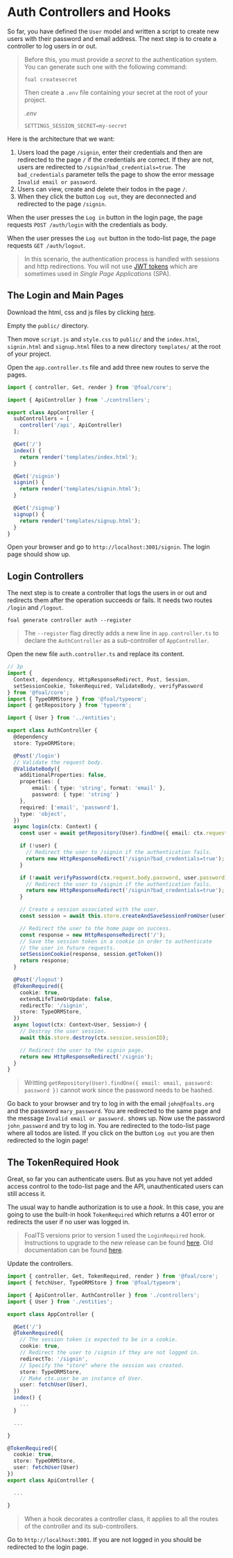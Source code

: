 # Auth Controllers and Hooks

So far, you have defined the `User` model and written a script to create new users with their password and email address. The next step is to create a controller to log users in or out.

> Before this, you must provide a *secret* to the authentication system. You can generate such one with the following command:
>
> ```
> foal createsecret
> ```
>
> Then create a `.env` file containing your secret at the root of your project.
>
> *.env*
> ```
> SETTINGS_SESSION_SECRET=my-secret
> ```

Here is the architecture that we want:

1. Users load the page `/signin`, enter their credentials and then are redirected to the page `/` if the credentials are correct. If they are not, users are redirected to `/signin?bad_credentials=true`. The `bad_credentials` parameter tells the page to show the error message `Invalid email or password`.
1. Users can view, create and delete their todos in the page `/`.
1. When they click the button `Log out`, they are deconnected and redirected to the page `/signin`.

When the user presses the `Log in` button in the login page, the page requests `POST /auth/login` with the credentials as body.

When the user presses the `Log out` button in the todo-list page, the page requests `GET /auth/logout`.

> In this scenario, the authentication process is handled with sessions and http redirections. You will not use [JWT tokens](https://en.wikipedia.org/wiki/JSON_Web_Token#Use) which are sometimes used in *Single Page Applications* (SPA).

## The Login and Main Pages

Download the html, css and js files by clicking [here](https://foalts.org/multi-user-todo-list-v1.zip).

Empty the `public/` directory.

Then move `script.js` and `style.css` to `public/` and the `index.html`, `signin.html` and `signup.html` files to a new directory `templates/` at the root of your project.

Open the `app.controller.ts` file and add three new routes to serve the pages.

```typescript
import { controller, Get, render } from '@foal/core';

import { ApiController } from './controllers';

export class AppController {
  subControllers = [
    controller('/api', ApiController)
  ];

  @Get('/')
  index() {
    return render('templates/index.html');
  }

  @Get('/signin')
  signin() {
    return render('templates/signin.html');
  }

  @Get('/signup')
  signup() {
    return render('templates/signup.html');
  }
}

```

Open your browser and go to `http://localhost:3001/signin`. The login page should show up.

## Login Controllers

The next step is to create a controller that logs the users in or out and redirects them after the operation succeeds or fails. It needs two routes `/login` and `/logout`.

```
foal generate controller auth --register
```

> The `--register` flag directly adds a new line in `app.controller.ts` to declare the `AuthController` as a sub-controller of `AppController`.

Open the new file `auth.controller.ts` and replace its content.

```typescript
// 3p
import {
  Context, dependency, HttpResponseRedirect, Post, Session,
  setSessionCookie, TokenRequired, ValidateBody, verifyPassword
} from '@foal/core';
import { TypeORMStore } from '@foal/typeorm';
import { getRepository } from 'typeorm';

import { User } from '../entities';

export class AuthController {
  @dependency
  store: TypeORMStore;

  @Post('/login')
  // Validate the request body.
  @ValidateBody({
    additionalProperties: false,
    properties: {
        email: { type: 'string', format: 'email' },
        password: { type: 'string' }
    },
    required: ['email', 'password'],
    type: 'object',
  })
  async login(ctx: Context) {
    const user = await getRepository(User).findOne({ email: ctx.request.body.email });

    if (!user) {
      // Redirect the user to /signin if the authentication fails.
      return new HttpResponseRedirect('/signin?bad_credentials=true');
    }

    if (!await verifyPassword(ctx.request.body.password, user.password)) {
      // Redirect the user to /signin if the authentication fails.
      return new HttpResponseRedirect('/signin?bad_credentials=true');
    }

    // Create a session associated with the user.
    const session = await this.store.createAndSaveSessionFromUser(user);

    // Redirect the user to the home page on success.
    const response = new HttpResponseRedirect('/');
    // Save the session token in a cookie in order to authenticate
    // the user in future requests.
    setSessionCookie(response, session.getToken())
    return response;
  }

  @Post('/logout')
  @TokenRequired({
    cookie: true,
    extendLifeTimeOrUpdate: false,
    redirectTo: '/signin',
    store: TypeORMStore,
  })
  async logout(ctx: Context<User, Session>) {
    // Destroy the user session.
    await this.store.destroy(ctx.session.sessionID);

    // Redirect the user to the signin page.
    return new HttpResponseRedirect('/signin');
  }
}

```

> Writting `getRepository(User).findOne({ email: email, password: password })` cannot work since the password needs to be hashed.

Go back to your browser and try to log in with the email `john@foalts.org` and the password `mary_password`. You are redirected to the same page and the message `Invalid email or password.` shows up. Now use the password `john_password` and try to log in. You are redirected to the todo-list page where all todos are listed. If you click on the button `Log out` you are then redirected to the login page!

## The TokenRequired Hook

Great, so far you can authenticate users. But as you have not yet added access control to the todo-list page and the API, unauthenticated users can still access it.

The usual way to handle authorization is to use a *hook*. In this case, you are going to use the built-in hook `TokenRequired` which returns a 401 error or redirects the user if no user was logged in. 

> FoalTS versions prior to version 1 used the `LoginRequired` hook. Instructions to upgrade to the new release can be found [here](https://github.com/FoalTS/foal/releases/tag/v1.0.0). Old documentation can be found [here](https://github.com/FoalTS/foal/blob/v0.8/docs/tutorials/multi-user-todo-list/5-auth-controllers-and-hooks.md).

Update the controllers.

```typescript
import { controller, Get, TokenRequired, render } from '@foal/core';
import { fetchUser, TypeORMStore } from '@foal/typeorm';

import { ApiController, AuthController } from './controllers';
import { User } from './entities';

export class AppController {

  @Get('/')
  @TokenRequired({
    // The session token is expected to be in a cookie.
    cookie: true,
    // Redirect the user to /signin if they are not logged in.
    redirectTo: '/signin',
    // Specify the "store" where the session was created.
    store: TypeORMStore,
    // Make ctx.user be an instance of User.
    user: fetchUser(User),
  })
  index() {
    ...
  }

  ...

}
```

```typescript
@TokenRequired({
  cookie: true,
  store: TypeORMStore,
  user: fetchUser(User)
})
export class ApiController {

  ...

}
```

> When a hook decorates a controller class, it applies to all the routes of the controller and its sub-controllers.

Go to `http://localhost:3001`. If you are not logged in you should be redirected to the login page.
